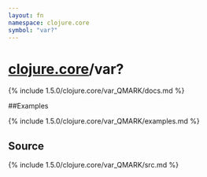 ```yaml
---
layout: fn
namespace: clojure.core
symbol: "var?"
---
```


# [clojure.core](../)/var?

{% include 1.5.0/clojure.core/var_QMARK/docs.md %}

##Examples

{% include 1.5.0/clojure.core/var_QMARK/examples.md %}
## Source
{% include 1.5.0/clojure.core/var_QMARK/src.md %}

